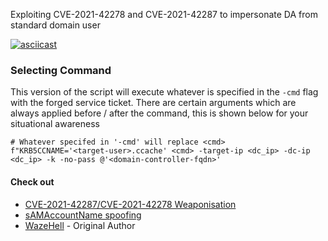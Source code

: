 Exploiting CVE-2021-42278 and CVE-2021-42287 to impersonate DA from standard domain user 

[![asciicast](https://asciinema.org/a/SnQ66XtmZLzXZQ8QwWwAYs8Dm.svg)](https://asciinema.org/a/SnQ66XtmZLzXZQ8QwWwAYs8Dm)

### Selecting Command
This version of the script will execute whatever is specified in the `-cmd` flag with the forged service ticket. There are certain arguments which are always applied before / after the command, this is shown below for your situational awareness

```
# Whatever specifed in '-cmd' will replace <cmd>
f"KRB5CCNAME='<target-user>.ccache' <cmd> -target-ip <dc_ip> -dc-ip <dc_ip> -k -no-pass @'<domain-controller-fqdn>'
```

#### Check out 
- [CVE-2021-42287/CVE-2021-42278 Weaponisation ](https://exploit.ph/cve-2021-42287-cve-2021-42278-weaponisation.html)
- [sAMAccountName spoofing](https://www.thehacker.recipes/ad/movement/kerberos/samaccountname-spoofing)
- [WazeHell](https://github.com/WazeHell/sam-the-admin) - Original Author